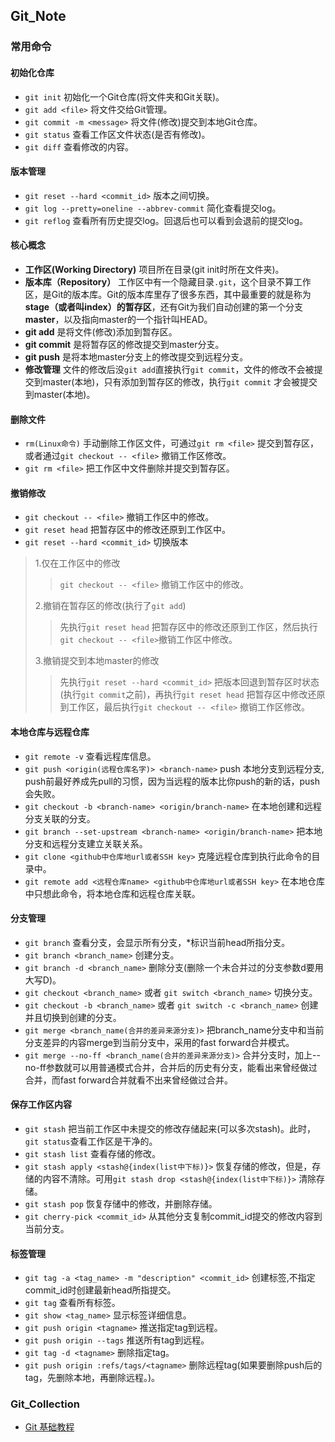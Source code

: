 ## Git_Note
### 常用命令
  #### 初始化仓库
  * `git init` 初始化一个Git仓库(将文件夹和Git关联)。  
  * `git add <file>` 将文件交给Git管理。  
  * `git commit -m <message>` 将文件(修改)提交到本地Git仓库。  
  * `git status` 查看工作区文件状态(是否有修改)。
  * `git diff` 查看修改的内容。
  #### 版本管理
  * `git reset --hard <commit_id>` 版本之间切换。
  * `git log --pretty=oneline --abbrev-commit` 简化查看提交log。
  * `git reflog` 查看所有历史提交log。回退后也可以看到会退前的提交log。
  #### 核心概念
  * **工作区(Working Directory)** 项目所在目录(git init时所在文件夹)。
  * **版本库（Repository）** 工作区中有一个隐藏目录`.git`，这个目录不算工作区，是Git的版本库。Git的版本库里存了很多东西，其中最重要的就是称为**stage（或者叫index）的暂存区**，还有Git为我们自动创建的第一个分支**master**，以及指向master的一个指针叫HEAD。  
  * **git add** 是将文件(修改)添加到暂存区。  
  * **git commit** 是将暂存区的修改提交到master分支。
  * **git push** 是将本地master分支上的修改提交到远程分支。
  * **修改管理** 文件的修改后没`git add`直接执行`git commit`，文件的修改不会被提交到master(本地)，只有添加到暂存区的修改，执行`git commit` 才会被提交到master(本地)。 
  #### 删除文件
  * `rm(Linux命令)` 手动删除工作区文件，可通过`git rm <file>` 提交到暂存区，或者通过`git checkout -- <file>` 撤销工作区修改。  
  * `git rm <file>` 把工作区中文件删除并提交到暂存区。
  #### 撤销修改
  * `git checkout -- <file>` 撤销工作区中的修改。  
  * `git reset head` 把暂存区中的修改还原到工作区中。  
  * `git reset --hard <commit_id>` 切换版本
  > 1.仅在工作区中的修改
  > >`git checkout -- <file>` 撤销工作区中的修改。  
  > >
  > 2.撤销在暂存区的修改(执行了`git add`)  
  > > 先执行`git reset head` 把暂存区中的修改还原到工作区，然后执行`git checkout -- <file>`撤销工作区中修改。  
  > > 
  > 3.撤销提交到本地master的修改
  > > 先执行`git reset --hard <commit_id>` 把版本回退到暂存区时状态(执行`git commit`之前)，再执行`git reset head` 把暂存区中修改还原到工作区，最后执行`git checkout -- <file>` 撤销工作区修改。 
  #### 本地仓库与远程仓库
  * `git remote -v` 查看远程库信息。
  * `git push <origin(远程仓库名字)> <branch-name>` push 本地分支到远程分支, push前最好养成先pull的习惯，因为当远程的版本比你push的新的话，push会失败。
  * `git checkout -b <branch-name> <origin/branch-name>` 在本地创建和远程分支关联的分支。
  * `git branch --set-upstream <branch-name> <origin/branch-name>`  把本地分支和远程分支建立关联关系。
  * `git clone <github中仓库地url或者SSH key>` 克隆远程仓库到执行此命令的目录中。 
  * `git remote add <远程仓库name> <github中仓库地url或者SSH key>` 在本地仓库中只想此命令，将本地仓库和远程仓库关联。     
  #### 分支管理
  * `git branch` 查看分支，会显示所有分支，\*标识当前head所指分支。  
  * `git branch <branch_name>` 创建分支。 
  * `git branch -d <branch_name>` 删除分支(删除一个未合并过的分支参数d要用大写D)。   
  * `git checkout <branch_name>` 或者 `git switch <branch_name>` 切换分支。    
  * `git checkout -b <branch_name>` 或者 `git switch -c <branch_name>` 创建并且切换到创建的分支。  
  * `git merge <branch_name(合并的差异来源分支)>` 把branch_name分支中和当前分支差异的内容merge到当前分支中，采用的fast forward合并模式。   
  * `git merge --no-ff <branch_name(合并的差异来源分支)>` 合并分支时，加上--no-ff参数就可以用普通模式合并，合并后的历史有分支，能看出来曾经做过合并，而fast forward合并就看不出来曾经做过合并。  
  #### 保存工作区内容
  * `git stash` 把当前工作区中未提交的修改存储起来(可以多次stash)。此时，`git status`查看工作区是干净的。  
  * `git stash list` 查看存储的修改。
  * `git stash apply <stash@{index(list中下标)}>` 恢复存储的修改，但是，存储的内容不清除。可用`git stash drop <stash@{index(list中下标)}>` 清除存储。    
  * `git stash pop` 恢复存储中的修改，并删除存储。  
  * `git cherry-pick <commit_id>` 从其他分支复制commit_id提交的修改内容到当前分支。  
  #### 标签管理
  * `git tag -a <tag_name> -m "description" <commit_id>` 创建标签,不指定commit_id时创建最新head所指提交。
  * `git tag` 查看所有标签。
  * `git show <tag_name>` 显示标签详细信息。
  * `git push origin <tagname>` 推送指定tag到远程。
  * `git push origin --tags` 推送所有tag到远程。
  * `git tag -d <tagname>` 删除指定tag。
  * `git push origin :refs/tags/<tagname>` 删除远程tag(如果要删除push后的tag，先删除本地，再删除远程。)。
### Git_Collection
  * [Git 基础教程](https://www.liaoxuefeng.com/wiki/896043488029600)
  
